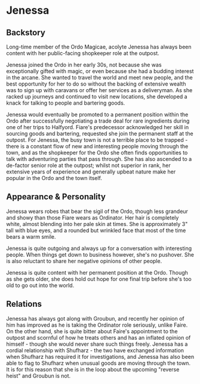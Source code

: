 # Jenessa

## Backstory

Long-time member of the Ordo Magicae, acolyte Jenessa has always been content with her public-facing shopkeeper role at the outpost.

Jenessa joined the Ordo in her early 30s, not because she was exceptionally gifted with magic, or even because she had a budding interest in the arcane.
She wanted to travel the world and meet new people, and the best opportunity for her to do so without the backing of extensive wealth was to sign up with caravans or offer her services as a deliveryman.
As she racked up journeys and continued to visit new locations, she developed a knack for talking to people and bartering goods.

Jenessa would eventually be promoted to a permanent position within the Ordo after successfully negotiating a trade deal for rare ingredients during one of her trips to Halfyord.
Fiare's predecessor acknowledged her skill in sourcing goods and bartering, requested she join the permanent staff at the outpost.
For Jenessa, the busy town is not a terrible place to be trapped - there is a constant flow of new and interesting people moving through the town, and as the shopkeeper for the Ordo she often finds opportunities to talk with adventuring parties that pass through.
She has also ascended to a de-factor senior role at the outpost; whilst not superior in rank, her extensive years of experience and generally upbeat nature make her popular in the Ordo and the town itself.

## Appearance & Personality

Jenessa wears robes that bear the sigil of the Ordo, though less grandeur and showy than those Fiare wears as Ordinator.
Her hair is completely white, almost blending into her pale skin at times.
She is approximately 3" tall with blue eyes, and a rounded but wrinkled face that most of the time bears a warm smile.

Jenessa is quite outgoing and always up for a conversation with interesting people.
When things get down to business however, she's no pushover.
She is also reluctant to share her negative opinions of other people.

Jenessa is quite content with her permanent position at the Ordo.
Though as she gets older, she does hold out hope for one final trip before she's too old to go out into the world.

## Relations

Jenessa has always got along with Groubun, and recently her opinion of him has improved as he is taking the Ordinator role seriously, unlike Faire.
On the other hand, she is quite bitter about Faire's appointment to the outpost and scornful of how he treats others and has an inflated opinion of himself - though she would never share such things freely.
Jenessa has a cordial relationship with Shufharz - the two have exchanged information when Shufharz has required it for investigations, and Jenessa has also been able to flag to Shufharz when unusual goods are moving through the town.
It is for this reason that she is in the loop about the upcoming "reverse heist" and Groubun is not.
